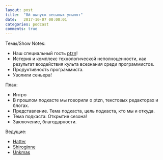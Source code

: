 ```yaml
---
layout: post
title:  "8й выпуск весылых унылят"
date:   2017-10-07 00:00:01
categories: podcast
comments: true
---
```



Темы/Show Notes:
- Наш специальный гость [ptzn](https://twitter.com/ptzn)!
- Истерия и комплекс технологической неполноценности, как результат воздействия культа всезнания среди программистов. 
- Продуктивность программиста.
- Уволили сеньера!

План:

- Интро
- В прошлом подкасте мы говорили о ptzn, текстовых редакторах и блогах.
- Представление. Тема подкаста, цель подкаста, кто мы и откуда.
- Тема подкаста: Открытие сезона!
- Заключение, благодарности.

Ведущие:

- [Hatter](https://twitter.com/AndreiLiotenko)
- [Shiroginne](https://twitter.com/Shiroginne)
- [Unkmas](https://twitter.com/il_menshikov)
